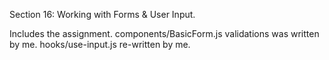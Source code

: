Section 16: Working with Forms & User Input.

Includes the assignment.
components/BasicForm.js validations was written by me.
hooks/use-input.js re-written by me.